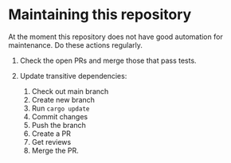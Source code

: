 # Maintaining this repository

At the moment this repository does not have good automation for maintenance. Do these actions regularly.

1. Check the open PRs and merge those that pass tests.
2. Update transitive dependencies:

    1. Check out main branch
    2. Create new branch
    3. Run `cargo update`
    4. Commit changes
    5. Push the branch
    6. Create a PR
    7. Get reviews
    8. Merge the PR.
